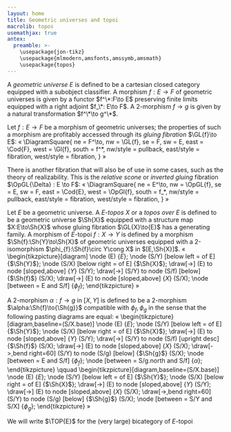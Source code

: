 ```yaml
---
layout: home
title: Geometric universes and topoi
macrolib: topos
usemathjax: true
antex:
  preamble: >-
    \usepackage{jon-tikz}
    \usepackage{mlmodern,amsfonts,amssymb,amsmath}
    \usepackage{topos}
---
```


A *geometric universe* $E$ is defined to be a cartesian closed
category equipped with a subobject classifier. A morphism
$f : E \to F$ of geometric universes is given by a functor
$f^\*:F\to E$ preserving finite limits equipped with a right adjoint
$f_\*: E\to F$.  A 2-morphism $f\to g$ is given by a natural
transformation $f^\*\to g^\*$.

Let $f : E \to F$ be a morphism of geometric universes; the
properties of such a morphism are profitably accessed through its *gluing
fibration* $\GL{f}\to E$:
«
  \DiagramSquare{
    ne = F^\to,
    nw = \GL{f},
    se = F,
    sw = E,
    east = \Cod{F},
    west = \Gl{f},
    south = f^*,
    nw/style = pullback,
    east/style = fibration,
    west/style = fibration,
  }
»

There is another fibration that will also be of use in some cases, such as
the theory of realizability. This is the *relative scone* or *inverted
gluing* fibration $\OpGL{\Delta} : E \to F$:
«
  \DiagramSquare{
    ne = E^\to,
    nw = \OpGL{f},
    se = E,
    sw = F,
    east = \Cod{E},
    west = \OpGl{f},
    south = f_*,
    nw/style = pullback,
    east/style = fibration,
    west/style = fibration,
  }
»



Let $E$ be a geometric universe. A $E$-*topos* $X$ or a *topos over
$E$* is defined to be a geometric universe $\Sh{X}$ equipped with a structure
map $X:E\to\Sh{X}$ whose gluing fibration $\GL{X}\to{E}$ has a
generating family. A morphism of $E$-topoi $f:{X}\to{Y}$ is defined by a
morphism $\Sh{f}:\Sh{Y}\to\Sh{X}$ of geometric universes equipped with
a 2-isomorphism $\phi_{f}:\Sh{f}\circ Y\cong X$ in $[E,\Sh{X}]$.
«
    \begin{tikzpicture}[diagram]
      \node (E) {$E$};
      \node (S/Y) [below left = of E] {$\Sh{Y}$};
      \node (S/X) [below right = of E] {$\Sh{X}$};
      \draw[->] (E) to node [sloped,above] {$Y$} (S/Y);
      \draw[->] (S/Y) to node (S/f) [below] {$\Sh{f}$} (S/X);
      \draw[->] (E) to node [sloped,above] {$X$} (S/X);
      \node [between = E and S/f] {$\phi_{f}$};
    \end{tikzpicture}
»

A 2-morphism $\alpha:{f}\to{g}$ in $[X,Y]$ is defined to be a
2-morphism $\alpha:\Sh{f}\to{\Sh{g}}$ compatible with $\phi_{f},\phi_{g}$
in the sense that the following pasting diagrams are equal:
«
  \begin{tikzpicture}[diagram,baseline=(S/X.base)]
    \node (E) {$E$};
    \node (S/Y) [below left = of E] {$\Sh{Y}$};
    \node (S/X) [below right = of E] {$\Sh{X}$};
    \draw[->] (E) to node [sloped,above] {$Y$} (S/Y);
    \draw[->] (S/Y) to node (S/f) [upright desc] {$\Sh{f}$} (S/X);
    \draw[->] (E) to node [sloped,above] {$X$} (S/X);
    \draw[->,bend right=60] (S/Y) to node (S/g) [below] {$\Sh{g}$} (S/X);
    \node [between = E and S/f] {$\phi_{f}$};
    \node [between = S/g.north and S/f] {$\alpha$};
  \end{tikzpicture}
  \qquad
  \begin{tikzpicture}[diagram,baseline=(S/X.base)]
    \node (E) {$E$};
    \node (S/Y) [below left = of E] {$\Sh{Y}$};
    \node (S/X) [below right = of E] {$\Sh{X}$};
    \draw[->] (E) to node [sloped,above] {$Y$} (S/Y);
    \draw[->] (E) to node [sloped,above] {$X$} (S/X);
    \draw[->,bend right=60] (S/Y) to node (S/g) [below] {$\Sh{g}$} (S/X);
    \node [between = S/Y and S/X] {$\phi_g$};
  \end{tikzpicture}
»

We will write $\TOP{E}$ for the (very large) bicategory of $E$-topoi
